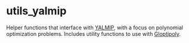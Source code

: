 # utils_yalmip
Helper functions that interface with [YALMIP](https://yalmip.github.io/), with a focus on polynomial optimization problems. Includes utility functions to use with [Gloptipoly](http://homepages.laas.fr/henrion/software/gloptipoly/).

